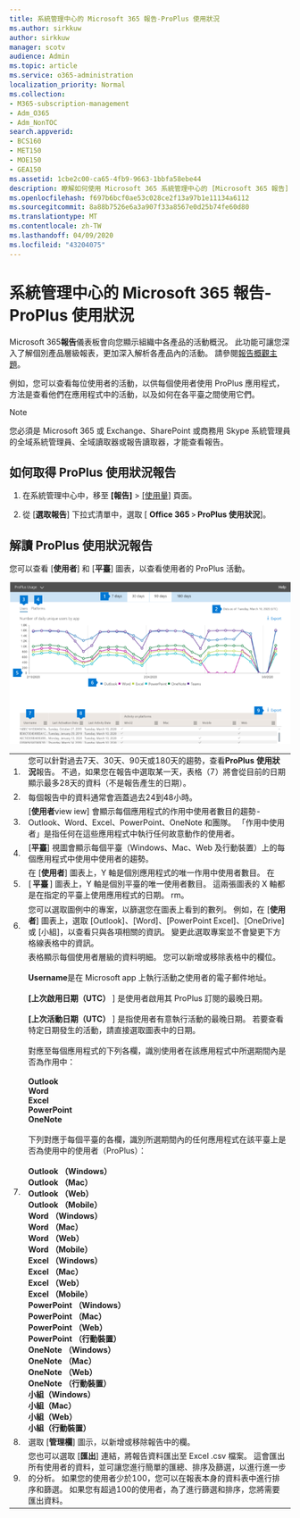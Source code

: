 ```yaml
---
title: 系統管理中心的 Microsoft 365 報告-ProPlus 使用狀況
ms.author: sirkkuw
author: sirkkuw
manager: scotv
audience: Admin
ms.topic: article
ms.service: o365-administration
localization_priority: Normal
ms.collection:
- M365-subscription-management
- Adm_O365
- Adm_NonTOC
search.appverid:
- BCS160
- MET150
- MOE150
- GEA150
ms.assetid: 1cbe2c00-ca65-4fb9-9663-1bbfa58ebe44
description: 瞭解如何使用 Microsoft 365 系統管理中心的 [Microsoft 365 報告] 儀表板，取得使用狀況報告的 ProPlus。
ms.openlocfilehash: f697b6bcf0ae53c028ce2f13a97b1e11134a6112
ms.sourcegitcommit: 8a88b7526e6a3a907f33a8567e0d25b74fe60d80
ms.translationtype: MT
ms.contentlocale: zh-TW
ms.lasthandoff: 04/09/2020
ms.locfileid: "43204075"
---
```

# <a name="microsoft-365-reports-in-the-admin-center---proplus-usage"></a>系統管理中心的 Microsoft 365 報告-ProPlus 使用狀況

Microsoft 365**報告**儀表板會向您顯示組織中各產品的活動概況。 此功能可讓您深入了解個別產品層級報表，更加深入解析各產品內的活動。 請參閱[報告概觀主題](activity-reports.md)。
  
例如，您可以查看每位使用者的活動，以供每個使用者使用 ProPlus 應用程式，方法是查看他們在應用程式中的活動，以及如何在各平臺之間使用它們。  
  
> [!NOTE]
> 您必須是 Microsoft 365 或 Exchange、SharePoint 或商務用 Skype 系統管理員的全域系統管理員、全域讀取器或報告讀取器，才能查看報告。 

## <a name="how-to-get-to-the-proplus-usage-report"></a>如何取得 ProPlus 使用狀況報告

1. 在系統管理中心中，移至 **[報告]** \> <a href="https://go.microsoft.com/fwlink/p/?linkid=2074756" target="_blank">[使用量]</a> 頁面。

    
2. 從 [**選取報告**] 下拉式清單中，選取 [ **Office 365** \> **ProPlus 使用狀況**]。

## <a name="interpret-the-proplus-usage-report"></a>解讀 ProPlus 使用狀況報告

您可以查看 [**使用者**] 和 [**平臺**] 圖表，以查看使用者的 ProPlus 活動。 

![ProPlus 使用方式報告](../../media/proplususagenumbers.png)

|||
|:-----|:-----|
|1.  <br/> |您可以針對過去7天、30天、90天或180天的趨勢，查看**ProPlus 使用狀況**報告。 不過，如果您在報告中選取某一天，表格（7）將會從目前的日期顯示最多28天的資料（不是報告產生的日期）。  <br/> |
|2.  <br/> |每個報告中的資料通常會涵蓋過去24到48小時。  <br/> |
|3.  <br/> |[**使用者**view iew] 會顯示每個應用程式的作用中使用者數目的趨勢-Outlook、Word、Excel、PowerPoint、OneNote 和團隊。 「作用中使用者」是指任何在這些應用程式中執行任何故意動作的使用者。  <br/> |
|4.  <br/> |[**平臺**] 視圖會顯示每個平臺（Windows、Mac、Web 及行動裝置）上的每個應用程式中使用中使用者的趨勢。 <br/> |
|5.<br/>|在 [**使用者**] 圖表上，Y 軸是個別應用程式的唯一作用中使用者數目。 在 [ **平臺** ] 圖表上，Y 軸是個別平臺的唯一使用者數目。 這兩張圖表的 X 軸都是在指定的平臺上使用應用程式的日期。 rm。<br/>|
|6.<br/>|您可以選取圖例中的專案，以篩選您在圖表上看到的數列。 例如，在 [**使用者**] 圖表上，選取 [Outlook]、[Word]、[PowerPoint Excel]、[OneDrive] 或 [小組]，以查看只與各項相關的資訊。 變更此選取專案並不會變更下方格線表格中的資訊。|
|7.<br/>|表格顯示每個使用者層級的資料明細。 您可以新增或移除表格中的欄位。 <br/><br/>**Username**是在 Microsoft app 上執行活動之使用者的電子郵件地址。<br><br/>**[上次啟用日期（UTC）** ] 是使用者啟用其 ProPlus 訂閱的最晚日期。<br/><br/>**[上次活動日期（UTC）** ] 是指使用者有意執行活動的最晚日期。 若要查看特定日期發生的活動，請直接選取圖表中的日期。<br/><br/>對應至每個應用程式的下列各欄，識別使用者在該應用程式中所選期間內是否為作用中：<br> <br>**Outlook** <br>**Word** <br>**Excel**<br>**PowerPoint** <br>**OneNote**<br><br> 下列對應于每個平臺的各欄，識別所選期間內的任何應用程式在該平臺上是否為使用中的使用者（ProPlus）：<br><br>**Outlook （Windows）**<br>**Outlook （Mac）**<br>**Outlook （Web）** <br>**Outlook （Mobile）**<br> **Word （Windows）**<br> **Word （Mac）**<br> **Word （Web）**<br> **Word （Mobile）**<br> **Excel （Windows）**<br> **Excel （Mac）**<br> **Excel （Web）**<br> **Excel （Mobile）**<br> **PowerPoint （Windows）**<br> **PowerPoint （Mac）**<br>**PowerPoint （Web）**<br> **PowerPoint （行動裝置）**<br> **OneNote （Windows）**<br> **OneNote （Mac）**<br> **OneNote （Web）**<br>**OneNote （行動裝置）**<br> **小組（Windows）**<br> **小組（Mac）**<br> **小組（Web）**<br>**小組（行動裝置）** |
|8.<br/>|選取 [**管理欄**] 圖示，以新增或移除報告中的欄。|
|9.<br/>|您也可以選取 [**匯出**] 連結，將報告資料匯出至 Excel .csv 檔案。 這會匯出所有使用者的資料，並可讓您進行簡單的匯總、排序及篩選，以進行進一步的分析。 如果您的使用者少於100，您可以在報表本身的資料表中進行排序和篩選。 如果您有超過100的使用者，為了進行篩選和排序，您將需要匯出資料。|